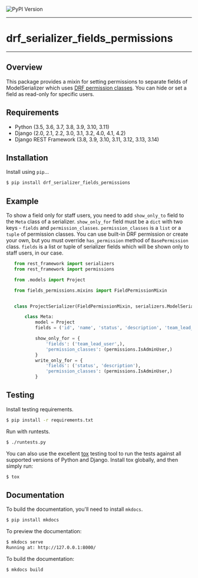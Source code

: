 ![PyPI Version](https://img.shields.io/pypi/v/drf-serializer-fields-permissions.svg)

---
# drf_serializer_fields_permissions

---

## Overview
This package provides a mixin for setting permissions to separate fields of ModelSerializer which uses [DRF permission classes](http://www.django-rest-framework.org/api-guide/permissions/). You can hide or set a field as read-only for specific users.

## Requirements

-  Python (3.5, 3.6, 3.7, 3.8, 3.9, 3.10, 3.11)
-  Django (2.0, 2.1, 2.2, 3.0, 3.1, 3.2, 4.0, 4.1, 4.2)
-  Django REST Framework (3.8, 3.9, 3.10, 3.11, 3.12, 3.13, 3.14)

## Installation

Install using `pip`...

```bash
$ pip install drf_serializer_fields_permissions
```

## Example

To show a field only for staff users, you need to add `show_only_to` field to the `Meta` class of a serializer. `show_only_for` field must be a `dict` with two keys - `fields` and `permission_classes`. `permission_classes` is a `list` or a `tuple` of permission classes. You can use built-in DRF permission or create your own, but you must override `has_permission` method of `BasePermission` class. `fields` is a list or tuple of serializer fields which will be shown only to staff users, in our case.


```python
   from rest_framework import serializers
   from rest_framework import permissions

   from .models import Project

   from fields_permissions.mixins import FieldPermissionMixin


   class ProjectSerializer(FieldPermissionMixin, serializers.ModelSerializer):

       class Meta:
           model = Project
           fields = ('id', 'name', 'status', 'description', 'team_lead_user')

           show_only_for = {
               'fields': ('team_lead_user',),
               'permission_classes': (permissions.IsAdminUser,)
           }
           write_only_for = {
               'fields': ('status', 'description'),
               'permission_classes': (permissions.IsAdminUser,)
           }
```

## Testing

Install testing requirements.

```bash
$ pip install -r requirements.txt
```

Run with runtests.

```bash
$ ./runtests.py
```

You can also use the excellent [tox](http://tox.readthedocs.org/en/latest/) testing tool to run the tests against all supported versions of Python and Django. Install tox globally, and then simply run:

```bash
$ tox
```

## Documentation

To build the documentation, you'll need to install `mkdocs`.

```bash
$ pip install mkdocs
```

To preview the documentation:

```bash
$ mkdocs serve
Running at: http://127.0.0.1:8000/
```

To build the documentation:

```bash
$ mkdocs build
```

